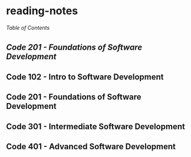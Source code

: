# reading-notes

###### Table of Contents
## ***Code 201 - Foundations of Software Development***
## Code 102 - Intro to Software Development
## Code 201 - Foundations of Software Development
## Code 301 - Intermediate Software Development
## Code 401 - Advanced Software Development
